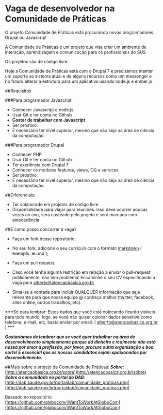 Vaga de desenvolvedor na Comunidade de Práticas
===================

O projeto Comunidade de Práticas está procurando novos programadores Drupal ou Javascript

A Comunidade de Práticas é um projeto que visa criar um ambiente de interação, aprendizagem e comunicação para os profissionais do SUS

Os projetos são de código livre.

Hoje a Comunidade de Práticas está com o Drupal 7 e precisamos manter um suporte ao sistema atual e de alguns recursos como um messenger e no futuro alterar a estrutura para um aplicativo usando node.js e ember.js

##Requisitos 

###Para programador Javascript
- Conhecer Javascript e node.js
- Usar Git e ter conta no Github
- **Gostar de trabalhar com Javascript**
- Ser proativo.
- É necessário ter nível superior, mesmo que não seja na área de ciência da computação.
  

###Para programador Drupal
- Conhecer PHP
- Usar Git e ter conta no Github
- Ter exeriência com Drupal 7
- Conhecer os modulos features, views, OG e services
- Ser proativo.
- É necessário ter nível superior, mesmo que não seja na área de ciência da computação.
  

##Diferenciais:
- Ter colaborado em projetos de código livre
- Disponibilidade para viajar para reuniões. Isso deve ocorrer poucas vezes ao ano, será custeado pelo projeto e será marcado com antecedência

##E como posso concorrer à vaga?

- Faça um fork desse repositório;
- No seu fork, adicione o seu currículo com o formato [markdown](http://en.wikipedia.org/wiki/Markdown) ( exemplo: eu.md );
- Faça um pull request.

- Caso você tenha alguma restrição em relação a enviar o pull-request publicamente, não tem problema! Encaminhe o seu CV especificando a vaga para alberto@atencaobasica.org.br 
- Sinta-se a vontade para incluir QUALQUER informação que seja relevante para que nossa equipe @ conheça melhor (twitter, facebook, sites online, outros trabalhos, etc).

***Só para lembrar: Estes dados que você está colocando ficarão visíveis para todo mundo, logo, se você não quiser colocar dados sensitive como telefone, e-mail, etc, basta enviar por email. ( alberto@atencaobasica.org.br ) ***

***Gostaríamos de lembrar que se você quer trabalhar na área de desenvolvimento simplesmente porque dá dinheiro e realmente não está nessa por amor à profissão, por favor, procure outra organização e boa sorte! É essencial que os nossos candidatos sejam apaixonados por desenvolvimento.***

##Mais sobre o projeto da Comunidade de Práticas: 
***Sobre:*** [http://atencaobasica.org.br/sobre](http://atencaobasica.org.br/sobre)<br>
***Sobre a comunidade no portal do DAB***:  [http://dab.saude.gov.br/portaldab/comunidade_praticas.php](http://dab.saude.gov.br/portaldab/comunidade_praticas.php)<br>


Baseado no repositório: [https://github.com/globocom/IWantToWorkAtGloboCom](https://github.com/globocom/IWantToWorkAtGloboCom)
